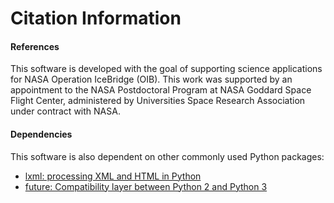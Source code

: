 Citation Information
====================

#### References
This software is developed with the goal of supporting science applications for
NASA Operation IceBridge (OIB).  This work was supported by an appointment to
the NASA Postdoctoral Program at NASA Goddard Space Flight Center, administered
by Universities Space Research Association under contract with NASA.  

#### Dependencies
This software is also dependent on other commonly used Python packages:
- [lxml: processing XML and HTML in Python](https://pypi.python.org/pypi/lxml)  
- [future: Compatibility layer between Python 2 and Python 3](http://python-future.org/)  
